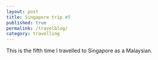 ```yaml
---
layout: post
title: Singapore trip #5
published: true
permalink: /travelblog/
category: travelling
---
```

This is the fifth time I travelled to Singapore as a Malaysian. 
